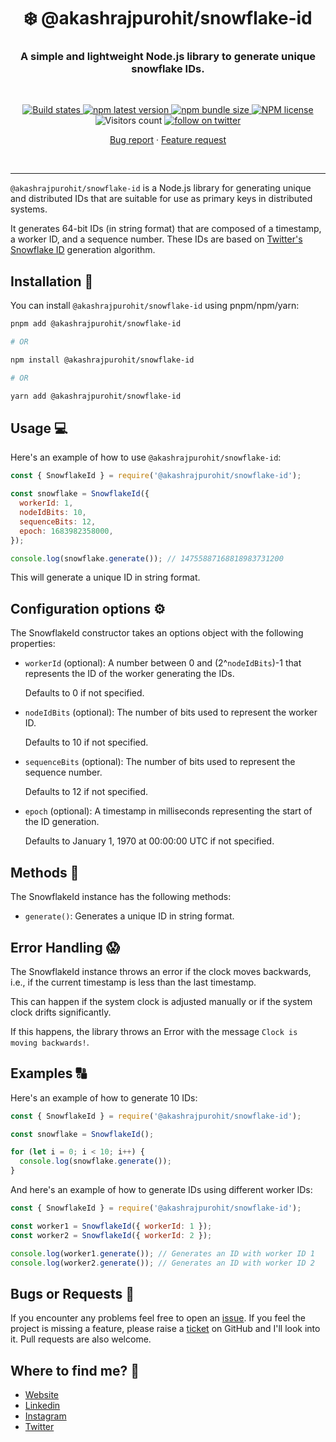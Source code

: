 <h1 align="center" style="border-bottom: none;">❄️ @akashrajpurohit/snowflake-id</h1>
<h3 align="center">A simple and lightweight Node.js library to generate unique snowflake IDs.</h3>
<br />
<p align="center">
  <a href="https://github.com/AkashRajpurohit/snowflake-id/actions/workflows/release.yml">
    <img alt="Build states" src="https://github.com/AkashRajpurohit/snowflake-id/actions/workflows/release.yml/badge.svg?branch=main">
  </a>
  <a href="https://www.npmjs.com/package/@akashrajpurohit/snowflake-id">
    <img alt="npm latest version" src="https://img.shields.io/npm/v/@akashrajpurohit/snowflake-id/latest.svg">
  </a>
  <a href="https://www.npmjs.com/package/@akashrajpurohit/snowflake-id">
    <img alt="npm bundle size" src="https://img.shields.io/bundlephobia/min/@akashrajpurohit/snowflake-id">
  </a>
  <a href="https://www.npmjs.com/package/@akashrajpurohit/snowflake-id">
    <img alt="NPM license" src="https://img.shields.io/npm/l/@akashrajpurohit/snowflake-id">
  </a>
  <img alt="Visitors count" src="https://visitor-badge.laobi.icu/badge?page_id=@akashrajpurohit~snowflake-id.visitor-badge&style=flat-square&color=0088cc">
  <a href="https://twitter.com/akashwhocodes">
    <img alt="follow on twitter" src="https://img.shields.io/twitter/follow/akashwhocodes.svg?style=social&label=@akashwhocodes">
  </a>

  <p align="center">
    <a href="https://github.com/AkashRajpurohit/snowflake-id/issues/new?template=bug_report.md">Bug report</a>
    ·
    <a href="https://github.com/AkashRajpurohit/snowflake-id/issues/new?template=feature_request.md">Feature request</a>
  </p>
</p>
<br />
<hr />

`@akashrajpurohit/snowflake-id` is a Node.js library for generating unique and distributed IDs that are suitable for use as primary keys in distributed systems.

It generates 64-bit IDs (in string format) that are composed of a timestamp, a worker ID, and a sequence number. These IDs are based on [Twitter's Snowflake ID](https://github.com/twitter-archive/snowflake/tree/snowflake-2010) generation algorithm.

## Installation 🚀

You can install `@akashrajpurohit/snowflake-id` using pnpm/npm/yarn:

```bash
pnpm add @akashrajpurohit/snowflake-id

# OR

npm install @akashrajpurohit/snowflake-id

# OR

yarn add @akashrajpurohit/snowflake-id
```

## Usage 💻

Here's an example of how to use `@akashrajpurohit/snowflake-id`:

```javascript
const { SnowflakeId } = require('@akashrajpurohit/snowflake-id');

const snowflake = SnowflakeId({
  workerId: 1,
  nodeIdBits: 10,
  sequenceBits: 12,
  epoch: 1683982358000,
});

console.log(snowflake.generate()); // 14755887168818983731200
```

This will generate a unique ID in string format.

## Configuration options ⚙️

The SnowflakeId constructor takes an options object with the following properties:

- `workerId` (optional): A number between 0 and (2^`nodeIdBits`)-1 that represents the ID of the worker generating the IDs.

	Defaults to 0 if not specified.

- `nodeIdBits` (optional): The number of bits used to represent the worker ID.

	Defaults to 10 if not specified.

- `sequenceBits` (optional): The number of bits used to represent the sequence number.

	Defaults to 12 if not specified.

- `epoch` (optional): A timestamp in milliseconds representing the start of the ID generation.

	Defaults to January 1, 1970 at 00:00:00 UTC if not specified.
  

## Methods 🧮

The SnowflakeId instance has the following methods:

- `generate()`: Generates a unique ID in string format.

## Error Handling 😱

The SnowflakeId instance throws an error if the clock moves backwards, i.e., if the current timestamp is less than the last timestamp.

This can happen if the system clock is adjusted manually or if the system clock drifts significantly.

If this happens, the library throws an Error with the message `Clock is moving backwards!`.

## Examples 🔠

Here's an example of how to generate 10 IDs:

```javascript
const { SnowflakeId } = require('@akashrajpurohit/snowflake-id');

const snowflake = SnowflakeId();

for (let i = 0; i < 10; i++) {
  console.log(snowflake.generate());
}
```

And here's an example of how to generate IDs using different worker IDs:

```javascript
const { SnowflakeId } = require('@akashrajpurohit/snowflake-id');

const worker1 = SnowflakeId({ workerId: 1 });
const worker2 = SnowflakeId({ workerId: 2 });

console.log(worker1.generate()); // Generates an ID with worker ID 1
console.log(worker2.generate()); // Generates an ID with worker ID 2
```

## Bugs or Requests 🐛

If you encounter any problems feel free to open an [issue](https://github.com/AkashRajpurohit/snowflake-id/issues/new?template=bug_report.md). If you feel the project is missing a feature, please raise a [ticket](https://github.com/AkashRajpurohit/snowflake-id/issues/new?template=feature_request.md) on GitHub and I'll look into it. Pull requests are also welcome.

## Where to find me? 👀

- [Website](https://akashrajpurohit.com/)
- [Linkedin](https://www.linkedin.com/in/AkashRajpurohit)
- [Instagram](https://www.instagram.com/akashwho.codes)
- [Twitter](https://www.twitter.com/akashwhocodes)
